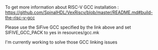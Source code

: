 To get more information about RISC-V GCC installation :
https://github.com/SpinalHDL/VexRiscv/blob/master/README.md#build-the-risc-v-gcc

Please use the SiFive GCC specified by the link above and set SIFIVE_GCC_PACK to yes in resources/gcc.mk

I'm currently working to solve those GCC linking issues
